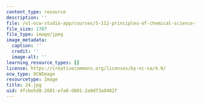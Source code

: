 ```yaml
---
content_type: resource
description: ''
file: /ol-ocw-studio-app/courses/5-112-principles-of-chemical-science-fall-2005/4fcbe5d82601efa0d8012a9df3a0482f_24.jpg
file_size: 1787
file_type: image/jpeg
image_metadata:
  caption: ''
  credit: ''
  image-alt: ''
learning_resource_types: []
license: https://creativecommons.org/licenses/by-nc-sa/4.0/
ocw_type: OCWImage
resourcetype: Image
title: 24.jpg
uid: 4fcbe5d8-2601-efa0-d801-2a9df3a0482f
---
```


